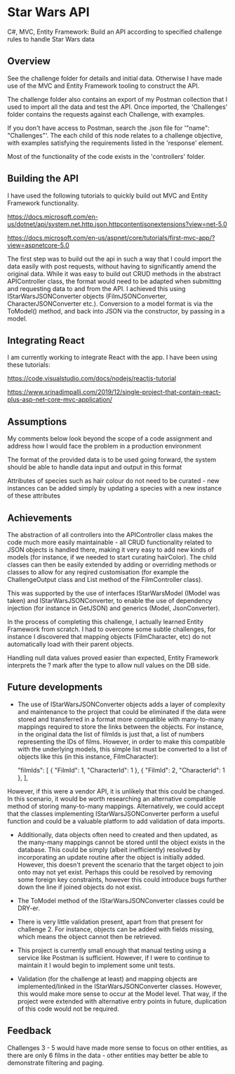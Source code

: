# Star Wars API
C#, MVC, Entity Framework: Build an API according to specified challenge rules to handle Star Wars data

## Overview
See the challenge folder for details and initial data. Otherwise I have made use of the MVC and Entity Framework tooling to construct the API.

The challenge folder also contains an export of my Postman collection that I used to import all the data and test the API. Once imported, the 'Challenges' folder contains the requests against each Challenge, with examples.

If you don't have access to Postman, search the .json file for '"name": "Challenges"'. The each child of this node relates to a challenge objective, with examples satisfying the requirements listed in the 'response' element.

Most of the functionality of the code exists in the 'controllers' folder.

## Building the API
I have used the following tutorials to quickly build out MVC and Entity Framework functionality. 

https://docs.microsoft.com/en-us/dotnet/api/system.net.http.json.httpcontentjsonextensions?view=net-5.0

https://docs.microsoft.com/en-us/aspnet/core/tutorials/first-mvc-app/?view=aspnetcore-5.0

The first step was to build out the api in such a way that I could import the data easily with post requests, without having to significantly amend the original data. While it was easy to build out CRUD methods in the abstract APIController class, the format would need to be adapted when submittng and requesting data to and from the API. I achieved this using IStarWarsJSONConverter<Model> objects (FilmJSONConverter, CharacterJSONConverter etc.). Conversion to a model format is via the ToModel() method, and back into JSON via the constructor, by passing in a model.
    
## Integrating React
I am currently working to integrate React with the app. I have been using these tutorials:

https://code.visualstudio.com/docs/nodejs/reactjs-tutorial

https://www.srinadimpalli.com/2019/12/single-project-that-contain-react-plus-asp-net-core-mvc-application/

## Assumptions
My comments below look beyond the scope of a code assignment and address how I would face the problem in a production environment

The format of the provided data is to be used going forward, the system should be able to handle data input and output in this format

Attributes of species such as hair colour do not need to be curated - new instances can be added simply by updating a species with a new instance of these attributes

## Achievements
The abstraction of all controllers into the APIController class makes the code much more easily maintainable - all CRUD functionality related to JSON objects is handled there, making it very easy to add new kinds of models (for instance, if we needed to start curating hairColor). The child classes can then be easily extended by adding or overriding methods or classes to allow for any reqired customisation (for example the ChallengeOutput class and List method of the FilmController class).

This was supported by the use of interfaces IStarWarsModel (IModel was taken) and IStarWarsJSONConverter, to enable the use of dependency injection (for instance in GetJSON) and generics (Model, JsonConverter).

In the process of completing this challenge, I actually learned Entity Framework from scratch. I had to overcome some subtle challenges, for instance I discovered that mapping objects (FilmCharacter, etc) do not automatically load with their parent objects.

Handling null data values proved easier than expected, Entity Framework interprets the ? mark after the type to allow null values on the DB side.

## Future developments
* The use of IStarWarsJSONConverter<Model> objects adds a layer of complexity and maintenance to the project that could be eliminated if the data were stored and transferred in a format more compatible with many-to-many mappings required to store the links between the objects. For instance, in the original data the list of filmIds is just that, a list of numbers representing the IDs of films. However, in order to make this compatible with the underlying models, this simple list must be converted to a list of objects like this (in this instance, FilmCharacter):

    "filmIds": [
                {
                "FilmId": 1,
                "CharacterId": 1
                },
                {
                "FilmId": 2,
                "CharacterId": 1
                },
            ],

However, if this were a vendor API, it is unlikely that this could be changed. In this scenario, it would be worth researching an alternative compatible method of storing many-to-many mappings. Alternatively, we could accept that the classes implementing IStarWarsJSONConverter<Model> perform a useful function and could be a valuable platform to add validation of data imports.

* Additionally, data objects often need to created and then updated, as the many-many mappings cannot be stored until the object exists in the database. This could be simply (albeit inefficiently) resolved by incorporating an update routine after the object is initially added. However, this doesn't prevent the scenario that the target object to join onto may not yet exist. Perhaps this could be resolved by removing some foreign key constraints, however this could introduce bugs further down the line if joined objects do not exist.

* The ToModel method of the IStarWarsJSONConverter<Model> classes could be DRY-er.

* There is very little validation present, apart from that present for challenge 2. For instance, objects can be added with fields missing, which means the object cannot then be retrieved.

* This project is currently small enough that manual testing using a service like Postman is sufficient. However, if I were to continue to maintain it I would begin to implement some unit tests.

* Validation (for the challenge at least) and mapping objects are implemented/linked in the IStarWarsJSONConverter<Model> classes. However, this would make more sense to occur at the Model level. That way, if the project were extended with alternative entry points in future, duplication of this code would not be required.

## Feedback
Challenges 3 - 5 would have made more sense to focus on other entities, as there are only 6 films in the data - other entities may better be able to demonstrate filtering and paging.
